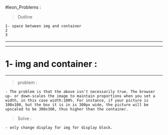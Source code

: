 #leon_Problems : 
> Outline

    1- space between img and container 
    2
    3

*************************************************************
-------------------------------------------------------------
# 1- img and container : 
-------------------------------------------------------------
> problem : 

    - The problem is that the above isn't necessarily true. The browser up- or down-scales the image to maintain proportions when you set a width, in this case width:100%. For instance, if your picture is 100x100, but the box it is in is 300px wide, the picture will be upscaled to be 300x300, thus higher than the container.

> Solve : 

    - only change display for img for display block.